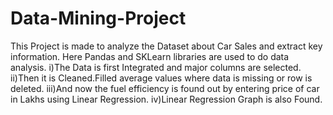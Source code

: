 # Data-Mining-Project
This Project is made to analyze the Dataset about Car Sales and extract key information.
Here Pandas and SKLearn libraries are used to do data analysis.
i)The Data is first Integrated and major columns are selected.
ii)Then it is Cleaned.Filled average values where data is missing or row is deleted.
iii)And now the fuel efficiency is found out by entering price of car in Lakhs using Linear Regression.
iv)Linear Regression Graph is also Found.
